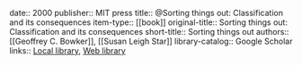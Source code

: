 date:: 2000
publisher:: MIT press
title:: @Sorting things out: Classification and its consequences
item-type:: [[book]]
original-title:: Sorting things out: Classification and its consequences
short-title:: Sorting things out
authors:: [[Geoffrey C. Bowker]], [[Susan Leigh Star]]
library-catalog:: Google Scholar
links:: [Local library](zotero://select/library/items/Q3IYIHXF), [Web library](https://www.zotero.org/users/6520516/items/Q3IYIHXF)

